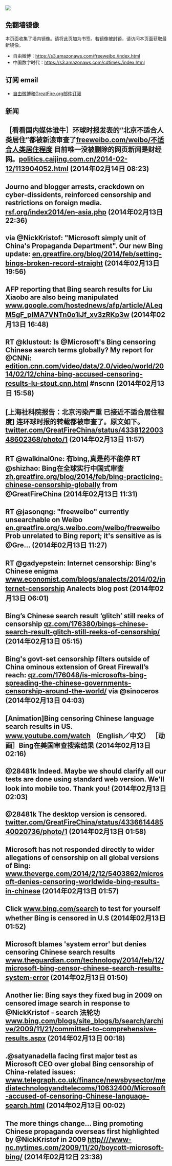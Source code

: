 <img src="logos.png" />

## 免翻墙镜像
本页面收集了墙内镜像。请将此页加为书签。若镜像被封锁，请访问本页面获取最新镜像。
* 自由微博：https://s3.amazonaws.com/freeweibo./index.html
* 中国数字时代：https://s3.amazonaws.com/cdtimes./index.html

## 订阅 email
* <a href="https://greatfire.us7.list-manage.com/subscribe?u=854fca58782082e0cbdf204a0&id=c78949b93c">自由微博和GreatFire.org邮件订阅</a>
		
## 新闻
［看看国内媒体谁牛］环球时报发表的“北京不适合人类居住”都被新浪审查了<a href="https://freeweibo.com/weibo/%E4%B8%8D%E9%80%82%E5%90%88%E4%BA%BA%E7%B1%BB%E5%B1%85%E4%BD%8F%E7%A8%8B%E5%BA%A6">freeweibo.com/weibo/不适合人类居住程度</a>  目前唯一没被删除的网页新闻是财经网。<a href="http://politics.caijing.com.cn/2014-02-12/113904052.html">politics.caijing.com.cn/2014-02-12/113904052.html</a> (2014年02月14日 08:23)
 ---
Journo and blogger arrests, crackdown on cyber-dissidents, reinforced censorship and restrictions on foreign media. <a href="http://rsf.org/index2014/en-asia.php">rsf.org/index2014/en-asia.php</a> (2014年02月13日 22:36)
 ---
via @NickKristof: "Microsoft simply unit of China's Propaganda Department". Our new Bing update: <a href="https://en.greatfire.org/blog/2014/feb/setting-bings-broken-record-straight">en.greatfire.org/blog/2014/feb/setting-bings-broken-record-straight</a> (2014年02月13日 19:56)
 ---
AFP reporting that Bing search results for Liu Xiaobo are also being manipulated <a href="http://www.google.com/hostednews/afp/article/ALeqM5gF_plMA7VNTn0o1iJf_xv3zRKp3w?docId=effb47e0-840a-4a3f-a98c-a4667751d78f&hl=en">www.google.com/hostednews/afp/article/ALeqM5gF_plMA7VNTn0o1iJf_xv3zRKp3w</a> (2014年02月13日 16:48)
 ---
RT @klustout: Is @Microsoft's Bing censoring Chinese search terms globally? My report for @CNNi: <a href="http://edition.cnn.com/video/data/2.0/video/world/2014/02/12/china-bing-accused-censoring-results-lu-stout.cnn.html">edition.cnn.com/video/data/2.0/video/world/2014/02/12/china-bing-accused-censoring-results-lu-stout.cnn.html</a> #nscnn (2014年02月13日 15:58)
 ---
[上海社科院报告：北京污染严重 已接近不适合居住程度] 连环球时报的转载都被审查了。原文如下。 <a href="https://twitter.com/GreatFireChina/status/433812200348602368/photo/1">twitter.com/GreatFireChina/status/433812200348602368/photo/1</a> (2014年02月13日 11:57)
 ---
RT @walkinal0ne: 有bing,真是药不能停 RT @shizhao: Bing在全球实行中国式审查 <a href="https://zh.greatfire.org/blog/2014/feb/bing-practicing-chinese-censorship-globally#.Uvwd7liC47k.twitter">zh.greatfire.org/blog/2014/feb/bing-practicing-chinese-censorship-globally</a> from @GreatFireChina (2014年02月13日 11:31)
 ---
RT @jasonqng: "freeweibo" currently unsearchable on Weibo <a href="https://en.greatfire.org/s.weibo.com/weibo/freeweibo">en.greatfire.org/s.weibo.com/weibo/freeweibo</a> Prob unrelated to Bing report; it's sensitive as is  @Gre… (2014年02月13日 11:27)
 ---
RT @gadyepstein: Internet censorship: Bing's Chinese enigma <a href="http://www.economist.com/blogs/analects/2014/02/internet-censorship">www.economist.com/blogs/analects/2014/02/internet-censorship</a> Analects blog post (2014年02月13日 06:01)
 ---
Bing’s Chinese search result ‘glitch’ still reeks of censorship <a href="http://qz.com/176380/bings-chinese-search-result-glitch-still-reeks-of-censorship/">qz.com/176380/bings-chinese-search-result-glitch-still-reeks-of-censorship/</a> (2014年02月13日 05:15)
 ---
Bing's govt-set censorship filters outside of China ominous extension of Great Firewall’s reach: <a href="http://qz.com/176048/is-microsofts-bing-spreading-the-chinese-governments-censorship-around-the-world/?utm_content=bufferfc2e4&utm_medium=social&utm_source=twitter.com&utm_campaign=buffer">qz.com/176048/is-microsofts-bing-spreading-the-chinese-governments-censorship-around-the-world/</a> via @sinoceros (2014年02月13日 04:03)
 ---
[Animation]Bing censoring Chinese language search results in US.  
<a href="https://www.youtube.com/watch?v=ENM0vxlvGYQ">www.youtube.com/watch</a> （English／中文）
［动画］Bing在美国审查搜索结果 (2014年02月13日 02:16)
 ---
@28481k Indeed. Maybe we should clarify all our tests are done using standard web version. We'll look into mobile too. Thank you! (2014年02月13日 02:03)
 ---
@28481k The desktop version is censored. <a href="https://twitter.com/GreatFireChina/status/433661448540020736/photo/1">twitter.com/GreatFireChina/status/433661448540020736/photo/1</a> (2014年02月13日 01:58)
 ---
Microsoft has not responded directly to wider allegations of censorship on all global versions of Bing: <a href="http://www.theverge.com/2014/2/12/5403862/microsoft-denies-censoring-worldwide-bing-results-in-chinese?utm_content=bufferaec7a&utm_medium=social&utm_source=twitter.com&utm_campaign=buffer">www.theverge.com/2014/2/12/5403862/microsoft-denies-censoring-worldwide-bing-results-in-chinese</a> (2014年02月13日 01:57)
 ---
Click <a href="https://www.bing.com/search?q=%E8%87%AA%E7%94%B1%E9%97%A8&mkt=zh-CN">www.bing.com/search</a> to test for yourself whether Bing is censored in U.S (2014年02月13日 01:52)
 ---
Microsoft blames 'system error' but denies censoring Chinese search results <a href="http://www.theguardian.com/technology/2014/feb/12/microsoft-bing-censor-chinese-search-results-system-error#start-of-comments">www.theguardian.com/technology/2014/feb/12/microsoft-bing-censor-chinese-search-results-system-error</a> (2014年02月13日 01:50)
 ---
Another lie: Bing says they fixed bug in 2009 on censored image search in response to @NickKristof - search 法轮功 <a href="http://www.bing.com/blogs/site_blogs/b/search/archive/2009/11/21/committed-to-comprehensive-results.aspx?utm_content=bufferd372a&utm_medium=social&utm_source=twitter.com&utm_campaign=buffer">www.bing.com/blogs/site_blogs/b/search/archive/2009/11/21/committed-to-comprehensive-results.aspx</a> (2014年02月13日 00:18)
 ---
.@satyanadella facing first major test as Microsoft CEO over global Bing censorship of China-related issues: <a href="http://www.telegraph.co.uk/finance/newsbysector/mediatechnologyandtelecoms/10632400/Microsoft-accused-of-censoring-Chinese-language-search.html?utm_content=buffer52c48&utm_medium=social&utm_source=twitter.com&utm_campaign=buffer">www.telegraph.co.uk/finance/newsbysector/mediatechnologyandtelecoms/10632400/Microsoft-accused-of-censoring-Chinese-language-search.html</a> (2014年02月13日 00:02)
 ---
The more things change... Bing promoting Chinese propaganda overseas first highlighted by @NickKristof in 2009 <a href="HTTP://http:////www-nc.nytimes.com/2009/11/20/boycott-microsoft-bing/?=_php=true&_type=blogs&_php=true&_type=blogs&_php=true&_type=blogs&_php=true&_type=blogs&_php=true&_type=blogs&_php=true&_type=blogs&_php=true&_type=blogs&_r=6&">http////www-nc.nytimes.com/2009/11/20/boycott-microsoft-bing/</a> (2014年02月12日 23:38)
 ---

